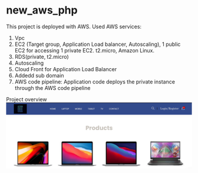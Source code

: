 # new_aws_php
This project is deployed with AWS. 
Used AWS services: 
1. Vpc
2. EC2 (Target group, Application Load balancer, Autoscaling), 1 public EC2 for accessing 1 private EC2. t2.micro, Amazon Linux.
3. RDS(private, t2.micro)
4. Autoscaling
5. Cloud Front for Application Load Balancer
6. Addedd sub domain
7. AWS code pipeline: Application code deploys the private instance through the AWS code pipeline

Project overview
![Image](aws_project.png)
